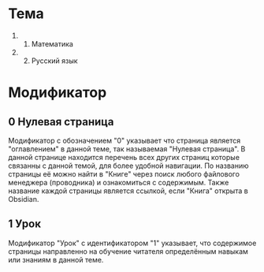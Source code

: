#  Тема
1. 1. Математика
2. 2. Русский язык
# Модификатор
## 0 Нулевая страница
Модификатор с обозначением "0" указывает что страница является "оглавлением" в данной теме, так называемая "Нулевая страница". В данной странице находится перечень всех других страниц которые связанны с данной темой, для более удобной навигации. По названию страницы её можно найти в "Книге" через поиск любого файлового менеджера (проводника) и ознакомиться с содержимым. Также название каждой страницы является ссылкой, если "Книга" открыта в Obsidian.

## 1 Урок
Модификатор "Урок" с идентификатором "1"  указывает, что содержимое страницы направленно на обучение читателя определённым навыкам или знаниям в данной теме.
